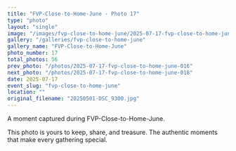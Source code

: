 ```yaml
---
title: "FVP-Close-to-Home-June - Photo 17"
type: "photo"
layout: "single"
image: "/images/fvp-close-to-home-june/2025-07-17-fvp-close-to-home-june-017.jpg"
gallery: "/galleries/fvp-close-to-home-june"
gallery_name: "FVP-Close-to-Home-June"
photo_number: 17
total_photos: 56
prev_photo: "/photos/2025-07-17-fvp-close-to-home-june-016"
next_photo: "/photos/2025-07-17-fvp-close-to-home-june-018"
date: 2025-07-17
event_slug: "fvp-close-to-home-june"
location: ""
original_filename: "20250501-DSC_9300.jpg"
---
```


A moment captured during FVP-Close-to-Home-June.

This photo is yours to keep, share, and treasure. The authentic moments that make every gathering special.